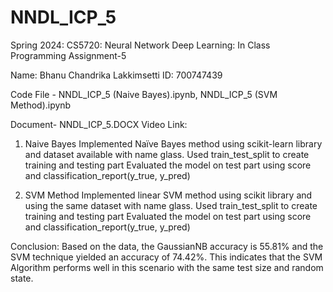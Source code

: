 # NNDL_ICP_5
Spring 2024: CS5720: Neural Network Deep Learning: In Class Programming Assignment-5

Name: Bhanu Chandrika Lakkimsetti ID: 700747439

Code File - NNDL_ICP_5 (Naive Bayes).ipynb, NNDL_ICP_5 (SVM Method).ipynb

Document- NNDL_ICP_5.DOCX   Video Link: 

1. Naive Bayes
Implemented Naïve Bayes method using scikit-learn library and dataset available with name glass. 
Used train_test_split to create training and testing part 
Evaluated the model on test part using score and classification_report(y_true, y_pred)

2. SVM Method
Implemented linear SVM method using scikit library and using the same dataset with name glass.
Used train_test_split to create training and testing part 
Evaluated the model on test part using score and classification_report(y_true, y_pred) 

Conclusion:
Based on the data, the GaussianNB accuracy is 55.81% and the SVM technique yielded an accuracy of 74.42%. This indicates that the SVM Algorithm performs well in this scenario with the same test size and random state.
